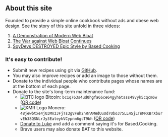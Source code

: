 ## About this site

Founded to provide a simple online cookbook without ads and obese web design.
See the story of this site unfold in three videos:

1. [A Demonstration of Modern Web Bloat](https://odysee.com/@Luke:7/a-demonstration-of-modern-web-bloat:f)
2. [The War against Web Bloat Continues](https://odysee.com/@Luke:7/the-war-against-web-bloat-continues...:a)
3. [SoyDevs DESTROYED Epic Style by Based Cooking](https://odysee.com/@Luke:7/soydevs-destroyed-epic-style-by-based:6)

### It's easy to contribute!

- Submit new recipes using git via [GitHub](https://github.com/lukesmithxyz/based.cooking).
- You may also improve recipes or add an image to those without them.
- Donate to the individual people who contribute pages whose names are at the bottom of each page.
- Donate to the site's long-term maintenance fund:
	- ![BTC logo](https://lukesmith.xyz/pix/btc.svg) Bitcoin: `bc1q763s4ud0hgfa66ce64gyh6tsss49vyk5cqcm6w` ([QR code](pix/bitcoin-based-cooking.webp))
	- ![XMR Logo](https://lukesmith.xyz/pix/xmr.svg) Monero: `48jewbtxe4jU3MnzJFjTs3gVFWh2nRrAMWdUuUd7Ubo375LL4SjLTnMRKBrXburvEh38QSNLrJy3EateykVCypnm6gcT9bh` ([QR code](https://lukesmith.xyz/pix/xmr.png))
	- [Donate to Luke](https://lukesmith.xyz/donate) and add a comment saying it's for Based.Cooking.
	- Brave users may also donate BAT to this website.
